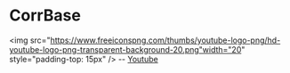# CorrBase

<img src="https://www.freeiconspng.com/thumbs/youtube-logo-png/hd-youtube-logo-png-transparent-background-20.png"width="20" style="padding-top: 15px" />
 -- [Youtube](https://www.youtube.com/channel/UC0OMKRKPbPb0mIMHwCabDMA) 

